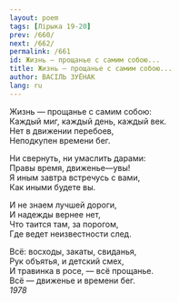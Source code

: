 ```yaml
---
layout: poem
tags: [Лірыка 19-20]
prev: /660/
next: /662/
permalink: /661
id: Жизнь — прощанье с самим собою...
title: Жизнь — прощанье с самим собою...
author: ВАСІЛЬ ЗУЁНАК
lang: ru
---
```



Жизнь — прощанье с самим собою:  
Каждый миг, каждый день, каждый век.  
Нет в движении перебоев,  
Неподкупен времени бег.  

Ни свернуть, ни умаслить дарами:  
Правы время, движенье—увы!  
Я иным завтра встречусь с вами,  
Как иными будете вы.  

И не знаем лучшей дороги,  
И надежды вернее нет,  
Что таится там, за порогом,  
Где ведет неизвестности след.  

Всё: восходы, закаты, свиданья,  
Рук объятья, и детский смех,  
И травинка в росе, — всё прощанье.  
Всё — движенье и времени бег.  
*1978*  
